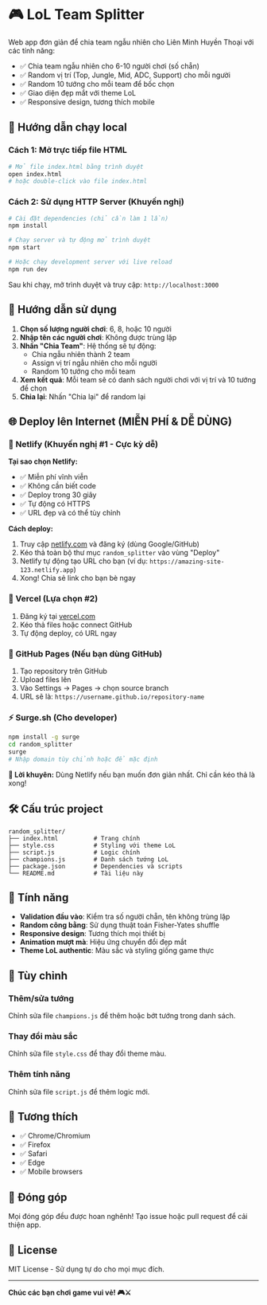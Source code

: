 # 🎮 LoL Team Splitter

Web app đơn giản để chia team ngẫu nhiên cho Liên Minh Huyền Thoại với các tính năng:

- ✅ Chia team ngẫu nhiên cho 6-10 người chơi (số chẵn)
- ✅ Random vị trí (Top, Jungle, Mid, ADC, Support) cho mỗi người
- ✅ Random 10 tướng cho mỗi team để bốc chọn
- ✅ Giao diện đẹp mắt với theme LoL
- ✅ Responsive design, tương thích mobile

## 🚀 Hướng dẫn chạy local

### Cách 1: Mở trực tiếp file HTML
```bash
# Mở file index.html bằng trình duyệt
open index.html
# hoặc double-click vào file index.html
```

### Cách 2: Sử dụng HTTP Server (Khuyến nghị)
```bash
# Cài đặt dependencies (chỉ cần làm 1 lần)
npm install

# Chạy server và tự động mở trình duyệt
npm start

# Hoặc chạy development server với live reload
npm run dev
```

Sau khi chạy, mở trình duyệt và truy cập: `http://localhost:3000`

## 📖 Hướng dẫn sử dụng

1. **Chọn số lượng người chơi**: 6, 8, hoặc 10 người
2. **Nhập tên các người chơi**: Không được trùng lặp
3. **Nhấn "Chia Team"**: Hệ thống sẽ tự động:
   - Chia ngẫu nhiên thành 2 team
   - Assign vị trí ngẫu nhiên cho mỗi người
   - Random 10 tướng cho mỗi team
4. **Xem kết quả**: Mỗi team sẽ có danh sách người chơi với vị trí và 10 tướng để chọn
5. **Chia lại**: Nhấn "Chia lại" để random lại

## 🌐 Deploy lên Internet (MIỄN PHÍ & DỄ DÙNG)

### 🥇 Netlify (Khuyến nghị #1 - Cực kỳ dễ)
**Tại sao chọn Netlify:**
- ✅ Miễn phí vĩnh viễn
- ✅ Không cần biết code
- ✅ Deploy trong 30 giây
- ✅ Tự động có HTTPS
- ✅ URL đẹp và có thể tùy chỉnh

**Cách deploy:**
1. Truy cập [netlify.com](https://netlify.com) và đăng ký (dùng Google/GitHub)
2. Kéo thả toàn bộ thư mục `random_splitter` vào vùng "Deploy" 
3. Netlify tự động tạo URL cho bạn (ví dụ: `https://amazing-site-123.netlify.app`)
4. Xong! Chia sẻ link cho bạn bè ngay

### 🥈 Vercel (Lựa chọn #2)
1. Đăng ký tại [vercel.com](https://vercel.com)
2. Kéo thả files hoặc connect GitHub
3. Tự động deploy, có URL ngay

### 🥉 GitHub Pages (Nếu bạn dùng GitHub)
1. Tạo repository trên GitHub
2. Upload files lên
3. Vào Settings → Pages → chọn source branch
4. URL sẽ là: `https://username.github.io/repository-name`

### ⚡ Surge.sh (Cho developer)
```bash
npm install -g surge
cd random_splitter
surge
# Nhập domain tùy chỉnh hoặc để mặc định
```

**🎯 Lời khuyên:** Dùng Netlify nếu bạn muốn đơn giản nhất. Chỉ cần kéo thả là xong!

## 🛠️ Cấu trúc project

```
random_splitter/
├── index.html          # Trang chính
├── style.css           # Styling với theme LoL  
├── script.js           # Logic chính
├── champions.js        # Danh sách tướng LoL
├── package.json        # Dependencies và scripts
└── README.md           # Tài liệu này
```

## 🎯 Tính năng

- **Validation đầu vào**: Kiểm tra số người chẵn, tên không trùng lặp
- **Random công bằng**: Sử dụng thuật toán Fisher-Yates shuffle
- **Responsive design**: Tương thích mọi thiết bị
- **Animation mượt mà**: Hiệu ứng chuyển đổi đẹp mắt
- **Theme LoL authentic**: Màu sắc và styling giống game thực

## 🔧 Tùy chỉnh

### Thêm/sửa tướng
Chỉnh sửa file `champions.js` để thêm hoặc bớt tướng trong danh sách.

### Thay đổi màu sắc
Chỉnh sửa file `style.css` để thay đổi theme màu.

### Thêm tính năng
Chỉnh sửa file `script.js` để thêm logic mới.

## 📱 Tương thích

- ✅ Chrome/Chromium
- ✅ Firefox
- ✅ Safari
- ✅ Edge
- ✅ Mobile browsers

## 🤝 Đóng góp

Mọi đóng góp đều được hoan nghênh! Tạo issue hoặc pull request để cải thiện app.

## 📄 License

MIT License - Sử dụng tự do cho mọi mục đích.

---
**Chúc các bạn chơi game vui vẻ! 🎮⚔️** 